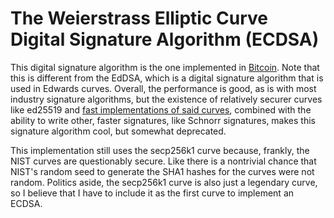 # The Weierstrass Elliptic Curve Digital Signature Algorithm (ECDSA)

This digital signature algorithm is the one implemented in [Bitcoin](https://en.wikipedia.org/wiki/Elliptic_Curve_Digital_Signature_Algorithm). Note that this is different from the EdDSA, which is a digital signature algorithm that is used in Edwards curves. Overall, the performance is good, as is with most industry signature algorithms, but the existence of relatively securer curves like ed25519 and [fast implementations of said curves](https://dalek.rs/), combined with the ability to write other, faster signatures, like Schnorr signatures, makes this signature algorithm cool, but somewhat deprecated. 

This implementation still uses the secp256k1 curve because, frankly, the NIST curves are questionably secure. Like there is a nontrivial chance that NIST's random seed to generate the SHA1 hashes for the curves were not random. Politics aside, the secp256k1 curve is also just a legendary curve, so I believe that I have to include it as the first curve to implement an ECDSA.
